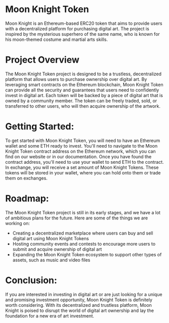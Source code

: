 # Moon Knight Token

Moon Knight is an Ethereum-based ERC20 token that aims to provide users with a decentralized platform for purchasing digital art. The project is inspired by the mysterious superhero of the same name, who is known for his moon-themed costume and martial arts skills.

# Project Overview

The Moon Knight Token project is designed to be a trustless, decentralized platform that allows users to purchase ownership over digital art. By leveraging smart contracts on the Ethereum blockchain, Moon Knight Token can provide all the security and guarantees that users need to confidently invest in digital art.
Each token will be backed by a piece of digital art that is owned by a community member. The token can be freely traded, sold, or transferred to other users, who will then acquire ownership of the artwork.

# Getting Started:
To get started with Moon Knight Token, you will need to have an Ethereum wallet and some ETH ready to invest. You'll need to navigate to the Moon Knight Token contract address on the Ethereum network, which you can find on our website or in our documentation.
Once you have found the contract address, you'll need to use your wallet to send ETH to the contract. In exchange, you will receive a set amount of Moon Knight Tokens. These tokens will be stored in your wallet, where you can hold onto them or trade them on exchanges.

# Roadmap:
The Moon Knight Token project is still in its early stages, and we have a lot of ambitious plans for the future. Here are some of the things we are working on:
- Creating a decentralized marketplace where users can buy and sell digital art using Moon Knight Tokens
- Hosting community events and contests to encourage more users to submit and acquire ownership of digital art
- Expanding the Moon Knight Token ecosystem to support other types of assets, such as music and video files

# Conclusion:
If you are interested in investing in digital art or are just looking for a unique and promising investment opportunity, Moon Knight Token is definitely worth considering. With its decentralized and trustless platform, Moon Knight is poised to disrupt the world of digital art ownership and lay the foundation for a new era of art investment.
